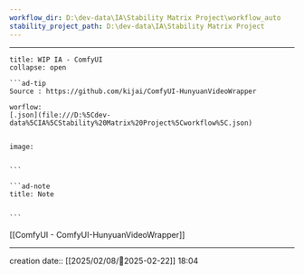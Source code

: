 ```yaml
---
workflow_dir: D:\dev-data\IA\Stability Matrix Project\workflow_auto
stability_project_path: D:\dev-data\IA\Stability Matrix Project
---
```


---
 
`````ad-example
title: WIP IA - ComfyUI
collapse: open

```ad-tip
Source : https://github.com/kijai/ComfyUI-HunyuanVideoWrapper

worflow:  
[.json](file:///D:%5Cdev-data%5CIA%5CStability%20Matrix%20Project%5Cworkflow%5C.json)


image:  


```

```ad-note
title: Note
 

```

`````

[[ComfyUI - ComfyUI-HunyuanVideoWrapper]]

---
creation date:: [[2025/02/08/📒2025-02-22]]  18:04

